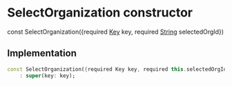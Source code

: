 


# SelectOrganization constructor






const
SelectOrganization(\{required [Key](https://api.flutter.dev/flutter/foundation/Key-class.html) key, required [String](https://api.flutter.dev/flutter/dart-core/String-class.html) selectedOrgId})





## Implementation

```dart
const SelectOrganization({required Key key, required this.selectedOrgId})
    : super(key: key);
```







